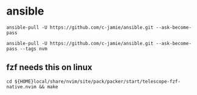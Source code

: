 # ansible

```
ansible-pull -U https://github.com/c-jamie/ansible.git --ask-become-pass

ansible-pull -U https://github.com/c-jamie/ansible.git --ask-become-pass --tags nvm
```
## fzf needs this on linux

```
cd ${HOME}local/share/nvim/site/pack/packer/start/telescope-fzf-native.nvim && make 
```
